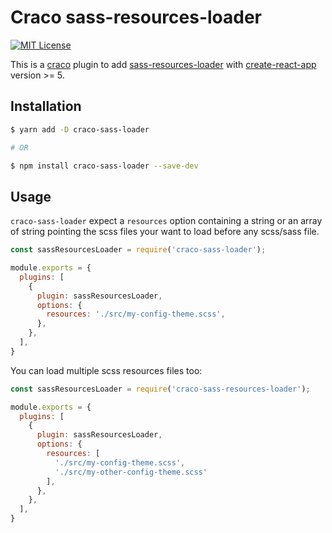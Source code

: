 # Craco sass-resources-loader

[![MIT License](https://img.shields.io/badge/license-MIT-blue.svg)](LICENSE)

This is a [craco](https://github.com/sharegate/craco) plugin to add [sass-resources-loader](https://www.npmjs.com/package/sass-resources-loader) with [create-react-app](https://facebook.github.io/create-react-app/) version >= 5.

## Installation

```bash
$ yarn add -D craco-sass-loader

# OR

$ npm install craco-sass-loader --save-dev
```

## Usage

`craco-sass-loader` expect a `resources` option containing a string or an array of
string pointing the scss files your want to load before any scss/sass file.

```js
const sassResourcesLoader = require('craco-sass-loader');

module.exports = {
  plugins: [
    {
      plugin: sassResourcesLoader,
      options: {
        resources: './src/my-config-theme.scss',
      },
    },
  ],
}
```

You can load multiple scss resources files too:

```js
const sassResourcesLoader = require('craco-sass-resources-loader');

module.exports = {
  plugins: [
    {
      plugin: sassResourcesLoader,
      options: {
        resources: [
          './src/my-config-theme.scss',
          './src/my-other-config-theme.scss'
        ],
      },
    },
  ],
}
```
